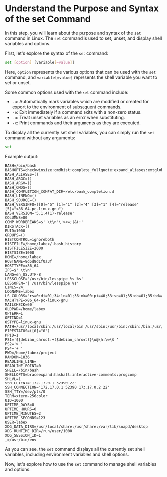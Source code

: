 # Understand the Purpose and Syntax of the set Command

In this step, you will learn about the purpose and syntax of the `set` command in Linux. The `set` command is used to set, unset, and display shell variables and options.

First, let's explore the syntax of the `set` command:

```bash
set [option] [variable[=value]]
```

Here, `option` represents the various options that can be used with the `set` command, and `variable[=value]` represents the shell variable you want to set or unset.

Some common options used with the `set` command include:

- `-a`: Automatically mark variables which are modified or created for export to the environment of subsequent commands.
- `-e`: Exit immediately if a command exits with a non-zero status.
- `-u`: Treat unset variables as an error when substituting.
- `-x`: Print commands and their arguments as they are executed.

To display all the currently set shell variables, you can simply run the `set` command without any arguments:

```bash
set
```

Example output:

```
BASH=/bin/bash
BASHOPTS=checkwinsize:cmdhist:complete_fullquote:expand_aliases:extglob:extquote:force_fignore:histappend:interactive_comments:progcomp:promptvars:sourcepath
BASH_ALIASES=()
BASH_ARGC=()
BASH_ARGV=()
BASH_CMDS=()
BASH_COMPLETION_COMPAT_DIR=/etc/bash_completion.d
BASH_LINENO=()
BASH_SOURCE=()
BASH_VERSINFO=([0]="5" [1]="1" [2]="4" [3]="1" [4]="release" [5]="x86_64-pc-linux-gnu")
BASH_VERSION='5.1.4(1)-release'
COLUMNS=80
COMP_WORDBREAKS=$' \t\n"\'><=;|&(:'
DIRSTACK=()
EUID=1000
GROUPS=()
HISTCONTROL=ignoreboth
HISTFILE=/home/labex/.bash_history
HISTFILESIZE=2000
HISTSIZE=1000
HOME=/home/labex
HOSTNAME=8d5d8d1f0a3f
HOSTTYPE=x86_64
IFS=$' \t\n'
LANG=en_US.UTF-8
LESSCLOSE='/usr/bin/lesspipe %s %s'
LESSOPEN='| /usr/bin/lesspipe %s'
LINES=24
LOGNAME=labex
LS_COLORS='rs=0:di=01;34:ln=01;36:mh=00:pi=40;33:so=01;35:do=01;35:bd=40;33;01:cd=40;33;01:or=40;31;01:mi=00:su=37;41:sg=30;43:ca=30;41:tw=30;42:ow=34;42:st=37;44:ex=01;32:*.tar=01;31:*.tgz=01;31:*.arc=01;31:*.arj=01;31:*.taz=01;31:*.lha=01;31:*.lz4=01;31:*.lzh=01;31:*.lzma=01;31:*.tlz=01;31:*.txz=01;31:*.tzo=01;31:*.t7z=01;31:*.zip=01;31:*.z=01;31:*.dz=01;31:*.gz=01;31:*.lrz=01;31:*.lz=01;31:*.lzo=01;31:*.xz=01;31:*.zst=01;31:*.tzst=01;31:*.bz2=01;31:*.bz=01;31:*.tbz=01;31:*.tbz2=01;31:*.tz=01;31:*.deb=01;31:*.rpm=01;31:*.jar=01;31:*.war=01;31:*.ear=01;31:*.sar=01;31:*.rar=01;31:*.alz=01;31:*.ace=01;31:*.zoo=01;31:*.cpio=01;31:*.7z=01;31:*.rz=01;31:*.cab=01;31:*.wim=01;31:*.swm=01;31:*.dwm=01;31:*.esd=01;31:*.jpg=01;35:*.jpeg=01;35:*.mjpg=01;35:*.mjpeg=01;35:*.gif=01;35:*.bmp=01;35:*.pbm=01;35:*.pgm=01;35:*.ppm=01;35:*.tga=01;35:*.xbm=01;35:*.xpm=01;35:*.tif=01;35:*.tiff=01;35:*.png=01;35:*.svg=01;35:*.svgz=01;35:*.mng=01;35:*.pcx=01;35:*.mov=01;35:*.mpg=01;35:*.mpeg=01;35:*.m2v=01;35:*.mkv=01;35:*.webm=01;35:*.ogm=01;35:*.mp4=01;35:*.m4v=01;35:*.mp4v=01;35:*.vob=01;35:*.qt=01;35:*.nuv=01;35:*.wmv=01;35:*.asf=01;35:*.rm=01;35:*.rmvb=01;35:*.flc=01;35:*.avi=01;35:*.fli=01;35:*.flv=01;35:*.gl=01;35:*.dl=01;35:*.xcf=01;35:*.xwd=01;35:*.yuv=01;35:*.cgm=01;35:*.emf=01;35:*.ogv=01;35:*.ogx=01;35:*.aac=00;36:*.au=00;36:*.flac=00;36:*.m4a=00;36:*.mid=00;36:*.midi=00;36:*.mka=00;36:*.mp3=00;36:*.mpc=00;36:*.ogg=00;36:*.ra=00;36:*.wav=00;36:*.oga=00;36:*.opus=00;36:*.spx=00;36:*.xspf=00;36:'
MACHTYPE=x86_64-pc-linux-gnu
MAILCHECK=60
OLDPWD=/home/labex
OPTERR=1
OPTIND=1
OSTYPE=linux-gnu
PATH=/usr/local/sbin:/usr/local/bin:/usr/sbin:/usr/bin:/sbin:/bin:/usr/games:/usr/local/games:/snap/bin
PIPESTATUS=([0]="0")
PPID=1
PS1='${debian_chroot:+($debian_chroot)}\u@\h:\w\$ '
PS2='> '
PS4='+ '
PWD=/home/labex/project
RANDOM=1836
READLINE_LINE=
READLINE_POINT=0
SHELL=/bin/bash
SHELLOPTS=braceexpand:hashall:interactive-comments:progcomp
SHLVL=1
SSH_CLIENT='172.17.0.1 52390 22'
SSH_CONNECTION='172.17.0.1 52390 172.17.0.2 22'
SSH_TTY=/dev/pts/0
TERM=xterm-256color
UID=1000
UPTIME_DAYS=0
UPTIME_HOURS=0
UPTIME_MINUTES=2
UPTIME_SECONDS=123
USER=labex
XDG_DATA_DIRS=/usr/local/share:/usr/share:/var/lib/snapd/desktop
XDG_RUNTIME_DIR=/run/user/1000
XDG_SESSION_ID=1
_=/usr/bin/env
```

As you can see, the `set` command displays all the currently set shell variables, including environment variables and shell options.

Now, let's explore how to use the `set` command to manage shell variables and options.
